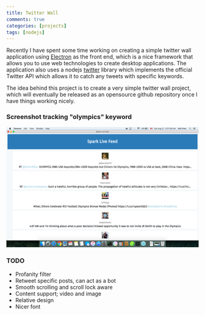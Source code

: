 ```yaml
---
title: Twitter Wall
comments: true
categories: [projects]
tags: [nodejs]
---
```


Recently I have spent some time working on creating a simple twitter wall application using [Electron][1] as the front end, which is a nice framework that allows you to use web technologies to create desktop applications. The application also uses a nodejs [twitter][2] library which implements the official Twitter API which allows it to catch any tweets with specific keywords.

The idea behind this project is to create a very simple twitter wall project, which will eventually be released as an opensource github repository once I have things working nicely.

### Screenshot tracking "olympics" keyword ###

![Screenshot](/images/res/twitterwall-1.png)

### TODO
- Profanity filter
- Retweet specific posts, can act as a bot
- Smooth scrolling and scroll lock aware
- Content support; video and image
- Relative design
- Nicer font

[1]: http://electron.atom.io
[2]: https://www.npmjs.com/package/twitter
